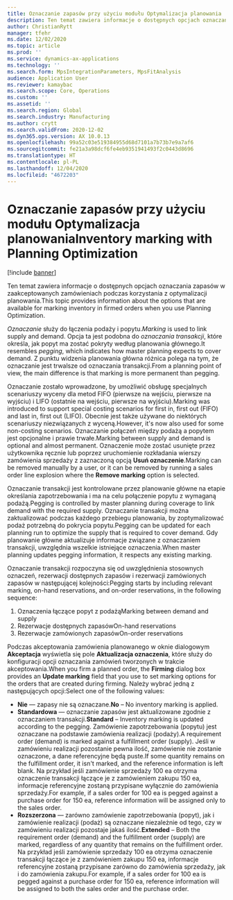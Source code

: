 ```yaml
---
title: Oznaczanie zapasów przy użyciu modułu Optymalizacja planowania
description: Ten temat zawiera informacje o dostępnych opcjach oznaczania zapasów w zaakceptowanych zamówieniach podczas korzystania z optymalizacji planowania.
author: ChristianRytt
manager: tfehr
ms.date: 12/02/2020
ms.topic: article
ms.prod: ''
ms.service: dynamics-ax-applications
ms.technology: ''
ms.search.form: MpsIntegrationParameters, MpsFitAnalysis
audience: Application User
ms.reviewer: kamaybac
ms.search.scope: Core, Operations
ms.custom: ''
ms.assetid: ''
ms.search.region: Global
ms.search.industry: Manufacturing
ms.author: crytt
ms.search.validFrom: 2020-12-02
ms.dyn365.ops.version: AX 10.0.13
ms.openlocfilehash: 99a52c03e519384955d68d7101a7b73b7e9a7af6
ms.sourcegitcommit: fe21a3a98dcf6fe4eb9351941493f2c0443d8696
ms.translationtype: HT
ms.contentlocale: pl-PL
ms.lasthandoff: 12/04/2020
ms.locfileid: "4672203"
---
```

# <a name="inventory-marking-with-planning-optimization"></a><span data-ttu-id="c95a9-103">Oznaczanie zapasów przy użyciu modułu Optymalizacja planowania</span><span class="sxs-lookup"><span data-stu-id="c95a9-103">Inventory marking with Planning Optimization</span></span>

[!include [banner](../../includes/banner.md)]

<span data-ttu-id="c95a9-104">Ten temat zawiera informacje o dostępnych opcjach oznaczania zapasów w zaakceptowanych zamówieniach podczas korzystania z optymalizacji planowania.</span><span class="sxs-lookup"><span data-stu-id="c95a9-104">This topic provides information about the options that are available for marking inventory in firmed orders when you use Planning Optimization.</span></span>

<span data-ttu-id="c95a9-105">*Oznaczanie* służy do łączenia podaży i popytu.</span><span class="sxs-lookup"><span data-stu-id="c95a9-105">*Marking* is used to link supply and demand.</span></span> <span data-ttu-id="c95a9-106">Opcja ta jest podobna do *oznaczania transakcji*, które określa, jak popyt ma zostać pokryty według planowania głównego.</span><span class="sxs-lookup"><span data-stu-id="c95a9-106">It resembles *pegging*, which indicates how master planning expects to cover demand.</span></span> <span data-ttu-id="c95a9-107">Z punktu widzenia planowania główna różnica polega na tym, że oznaczanie jest trwalsze od oznaczania transakcji.</span><span class="sxs-lookup"><span data-stu-id="c95a9-107">From a planning point of view, the main difference is that marking is more permanent than pegging.</span></span>

<span data-ttu-id="c95a9-108">Oznaczanie zostało wprowadzone, by umożliwić obsługę specjalnych scenariuszy wyceny dla metod FIFO (pierwsze na wejściu, pierwsze na wyjściu) i LIFO (ostatnie na wejściu, pierwsze na wyjściu).</span><span class="sxs-lookup"><span data-stu-id="c95a9-108">Marking was introduced to support special costing scenarios for first in, first out (FIFO) and last in, first out (LIFO).</span></span> <span data-ttu-id="c95a9-109">Obecnie jest także używane do niektórych scenariuszy niezwiązanych z wyceną.</span><span class="sxs-lookup"><span data-stu-id="c95a9-109">However, it's now also used for some non-costing scenarios.</span></span> <span data-ttu-id="c95a9-110">Oznaczanie połączeń między podażą a popytem jest opcjonalne i prawie trwałe.</span><span class="sxs-lookup"><span data-stu-id="c95a9-110">Marking between supply and demand is optional and almost permanent.</span></span> <span data-ttu-id="c95a9-111">Oznaczenie może zostać usunięte przez użytkownika ręcznie lub poprzez uruchomienie rozkładania wierszy zamówienia sprzedaży z zaznaczoną opcją **Usuń oznaczenie**.</span><span class="sxs-lookup"><span data-stu-id="c95a9-111">Marking can be removed manually by a user, or it can be removed by running a sales order line explosion where the **Remove marking** option is selected.</span></span>

<span data-ttu-id="c95a9-112">Oznaczanie transakcji jest kontrolowane przez planowanie główne na etapie określania zapotrzebowania i ma na celu połączenie popytu z wymaganą podażą.</span><span class="sxs-lookup"><span data-stu-id="c95a9-112">Pegging is controlled by master planning during coverage to link demand with the required supply.</span></span> <span data-ttu-id="c95a9-113">Oznaczanie transakcji można zaktualizować podczas każdego przebiegu planowania, by zoptymalizować podaż potrzebną do pokrycia popytu.</span><span class="sxs-lookup"><span data-stu-id="c95a9-113">Pegging can be updated for each planning run to optimize the supply that is required to cover demand.</span></span> <span data-ttu-id="c95a9-114">Gdy planowanie główne aktualizuje informacje związane z oznaczaniem transakcji, uwzględnia wszelkie istniejące oznaczenia.</span><span class="sxs-lookup"><span data-stu-id="c95a9-114">When master planning updates pegging information, it respects any existing marking.</span></span>

<span data-ttu-id="c95a9-115">Oznaczanie transakcji rozpoczyna się od uwzględnienia stosownych oznaczeń, rezerwacji dostępnych zapasów i rezerwacji zamówionych zapasów w następującej kolejności:</span><span class="sxs-lookup"><span data-stu-id="c95a9-115">Pegging starts by including relevant marking, on-hand reservations, and on-order reservations, in the following sequence:</span></span>

1. <span data-ttu-id="c95a9-116">Oznaczenia łączące popyt z podażą</span><span class="sxs-lookup"><span data-stu-id="c95a9-116">Marking between demand and supply</span></span>
1. <span data-ttu-id="c95a9-117">Rezerwacje dostępnych zapasów</span><span class="sxs-lookup"><span data-stu-id="c95a9-117">On-hand reservations</span></span>
1. <span data-ttu-id="c95a9-118">Rezerwacje zamówionych zapasów</span><span class="sxs-lookup"><span data-stu-id="c95a9-118">On-order reservations</span></span>

<span data-ttu-id="c95a9-119">Podczas akceptowania zamówienia planowanego w oknie dialogowym **Akceptacja** wyświetla się pole **Aktualizacja oznaczenia**, które służy do konfiguracji opcji oznaczania zamówień tworzonych w trakcie akceptowania.</span><span class="sxs-lookup"><span data-stu-id="c95a9-119">When you firm a planned order, the **Firming** dialog box provides an **Update marking** field that you use to set marking options for the orders that are created during firming.</span></span> <span data-ttu-id="c95a9-120">Należy wybrać jedną z następujących opcji:</span><span class="sxs-lookup"><span data-stu-id="c95a9-120">Select one of the following values:</span></span>

- <span data-ttu-id="c95a9-121">**Nie** — zapasy nie są oznaczane.</span><span class="sxs-lookup"><span data-stu-id="c95a9-121">**No** – No inventory marking is applied.</span></span>
- <span data-ttu-id="c95a9-122">**Standardowa** — oznaczanie zapasów jest aktualizowane zgodnie z oznaczaniem transakcji.</span><span class="sxs-lookup"><span data-stu-id="c95a9-122">**Standard** – Inventory marking is updated according to the pegging.</span></span> <span data-ttu-id="c95a9-123">Zamówienie zapotrzebowania (popytu) jest oznaczane na podstawie zamówienia realizacji (podaży).</span><span class="sxs-lookup"><span data-stu-id="c95a9-123">A requirement order (demand) is marked against a fulfillment order (supply).</span></span> <span data-ttu-id="c95a9-124">Jeśli w zamówieniu realizacji pozostanie pewna ilość, zamówienie nie zostanie oznaczone, a dane referencyjne będą puste.</span><span class="sxs-lookup"><span data-stu-id="c95a9-124">If some quantity remains on the fulfillment order, it isn't marked, and the reference information is left blank.</span></span> <span data-ttu-id="c95a9-125">Na przykład jeśli zamówienie sprzedaży 100 ea otrzyma oznaczenie transakcji łączące je z zamówieniem zakupu 150 ea, informacje referencyjne zostaną przypisane wyłącznie do zamówienia sprzedaży.</span><span class="sxs-lookup"><span data-stu-id="c95a9-125">For example, if a sales order for 100 ea is pegged against a purchase order for 150 ea, reference information will be assigned only to the sales order.</span></span>
- <span data-ttu-id="c95a9-126">**Rozszerzona** — zarówno zamówienie zapotrzebowania (popyt), jak i zamówienie realizacji (podaż) są oznaczane niezależnie od tego, czy w zamówieniu realizacji pozostaje jakaś ilość.</span><span class="sxs-lookup"><span data-stu-id="c95a9-126">**Extended** – Both the requirement order (demand) and the fulfillment order (supply) are marked, regardless of any quantity that remains on the fulfillment order.</span></span> <span data-ttu-id="c95a9-127">Na przykład jeśli zamówienie sprzedaży 100 ea otrzyma oznaczenie transakcji łączące je z zamówieniem zakupu 150 ea, informacje referencyjne zostaną przypisane zarówno do zamówienia sprzedaży, jak i do zamówienia zakupu.</span><span class="sxs-lookup"><span data-stu-id="c95a9-127">For example, if a sales order for 100 ea is pegged against a purchase order for 150 ea, reference information will be assigned to both the sales order and the purchase order.</span></span>
